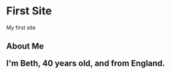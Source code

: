 <!Doctype html>
<html>

  
  <body>
  
  <h1>First Site</h1>
    <p> My first site</p>
    
  <h2>About Me</he>
  
  <div>
    <p> I'm Beth, 40 years old, and from England.</p>
  </div>
	
  </body>
  </html>
